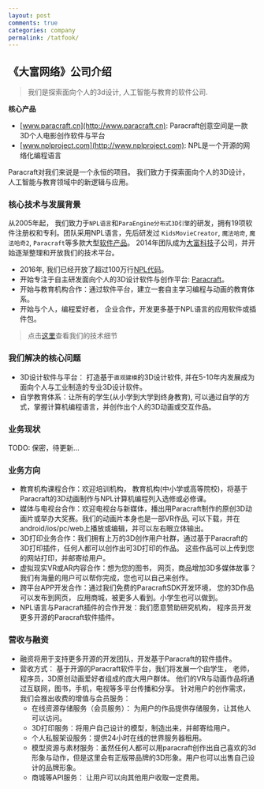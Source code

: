 ```yaml
---
layout: post
comments: true
categories: company
permalink: /tatfook/
---
```


## 《大富网络》公司介绍

> 我们是探索面向个人的3d设计, 人工智能与教育的软件公司.

**核心产品**

* [www.paracraft.cn](http://www.paracraft.cn): Paracraft创意空间是一款3D个人电影创作软件与平台
* [www.nplproject.com](http://www.nplproject.com): NPL是一个开源的网络化编程语言

Paracraft对我们来说是一个永恒的项目。 我们致力于探索面向个人的3D设计， 人工智能与教育领域中的新逻辑与应用。

### 核心技术与发展背景
从2005年起， 我们致力于`NPL语言`和`ParaEngine分布式3D引擎`的研发，拥有19项软件注册权和专利。团队采用NPL语言，先后研发过
`KidsMovieCreator`, `魔法哈奇`, `魔法哈奇2`, `Paracraft`等多款大型[软件产品](http://lixizhi.github.io/projects/)。
2014年团队成为[大富科技](http://www.tatfook.com)子公司，并开始逐渐整理和开放我们的技术平台。

* 2016年, 我们已经开放了超过100万行[NPL代码](https://github.com/LiXizhi/ParaCraftSDK)。
* 开始专注于自主研发面向个人的3D设计软件与创作平台: [Paracraft](http://www.paracraft.cn)。
* 开始与教育机构合作：通过软件平台，建立一套自主学习编程与动画的教育体系。
* 开始与个人，编程爱好者， 企业合作，开发更多基于NPL语言的应用软件或插件包。 
 
> 点击[这里](https://github.com/LiXizhi/ParaCraftSDK/wiki/ParacraftFeatures)查看我们的技术细节
 
### 我们解决的核心问题

* 3D设计软件与平台： 打造基于`直观建模`的3D设计软件, 并在5-10年内发展成为面向个人与工业制造的专业3D设计软件。 
* 自学教育体系：让所有的学生(从小学到大学到终身教育), 可以通过自学的方式，掌握计算机编程语言，并创作出个人的3D动画或交互作品。 

### 业务现状

TODO: 保密，待更新...

### 业务方向

* 教育机构课程合作：欢迎培训机构， 教育机构(中小学或高等院校)，将基于Paracraft的3D动画制作与NPL计算机编程列入选修或必修课。
* 媒体与电视台合作：欢迎电视台与新媒体，播出用Paracraft制作的原创3D动画片或举办大奖赛。我们的动画片本身也是一部VR作品, 
可以下载，并在android/ios/pc/web上播放或编辑，并可以左右眼立体输出。
* 3D打印业务合作：我们拥有上万的3D创作用户社群，通过基于Paracraft的3D打印插件，任何人都可以创作出可3D打印的作品。
这些作品可以上传到您的网站打印，并邮寄给用户。
* 虚拟现实VR或AR内容合作：想为您的图书， 网页，商品增加3D多媒体故事？我们有海量的用户可以帮你完成，您也可以自己来创作。 
* 跨平台APP开发合作：通过我们免费的ParacraftSDK开发环境， 您的3D作品可以发布到网页， 应用商城，被更多人看到。小学生也可以做到。  
* NPL语言与Paracraft插件的合作开发：我们愿意赞助研究机构， 程序员开发更多开源的Paracraft软件插件。

### 营收与融资
* 融资将用于支持更多开源的开发团队，开发基于Paracraft的软件插件。
* 营收方式： 基于开源的Paracraft软件平台，我们将发展一个由学生， 老师，程序员，3D原创动画爱好者组成的庞大用户群体。
他们的VR与动画作品将通过互联网，图书，手机，电视等多平台传播和分享。 针对用户的创作需求， 我们会推出收费的增值与会员服务：
   * 在线资源存储服务（会员服务）： 为用户的作品提供存储服务，让其他人可以访问。
   * 3D打印服务：将用户自己设计的模型，制造出来，并邮寄给用户。 
   * 个人私服架设服务：提供24小时在线的世界服务器租用。
   * 模型资源与素材服务：虽然任何人都可以用paracraft创作出自己喜欢的3d形象与动作，但是这里会有正版带品牌的3D形象。用户也可以出售自己设计的品牌形象。 
   * 商城等API服务： 让用户可以向其他用户收取一定费用。
